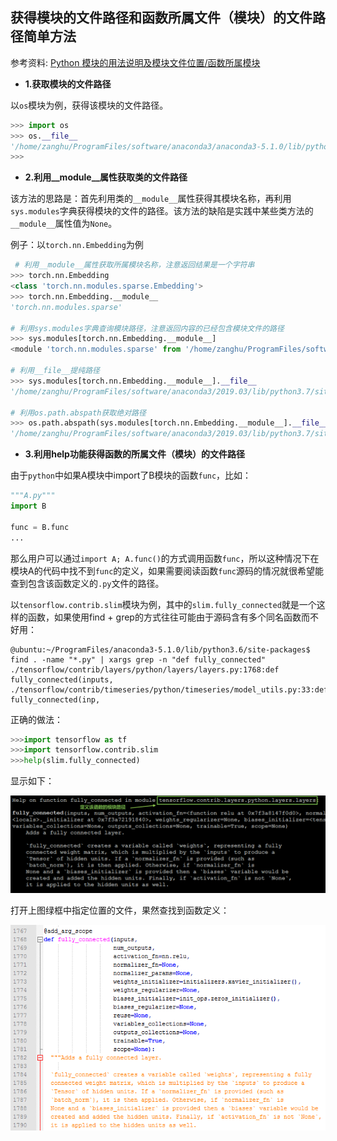 ## 获得模块的文件路径和函数所属文件（模块）的文件路径简单方法

参考资料: [Python 模块的用法说明及模块文件位置/函数所属模块](https://blog.csdn.net/weixin_38284096/article/details/80434362)

* **1.获取模块的文件路径**

以`os`模块为例，获得该模块的文件路径。

```python
>>> import os
>>> os.__file__
'/home/zanghu/ProgramFiles/software/anaconda3/anaconda3-5.1.0/lib/python3.6/os.py'
>>>
```

* **2.利用__module__属性获取类的文件路径**

该方法的思路是：首先利用类的`__module__`属性获得其模块名称，再利用`sys.modules`字典获得模块的文件的路径。该方法的缺陷是实践中某些类方法的`__module__`属性值为`None`。

例子：以`torch.nn.Embedding`为例

```python
 # 利用__module__属性获取所属模块名称，注意返回结果是一个字符串
>>> torch.nn.Embedding
<class 'torch.nn.modules.sparse.Embedding'>
>>> torch.nn.Embedding.__module__
'torch.nn.modules.sparse'

# 利用sys.modules字典查询模块路径，注意返回内容的已经包含模块文件的路径
>>> sys.modules[torch.nn.Embedding.__module__]
<module 'torch.nn.modules.sparse' from '/home/zanghu/ProgramFiles/software/anaconda3/2019.03/lib/python3.7/site-packages/torch/nn/modules/sparse.py'>

# 利用__file__提纯路径
>>> sys.modules[torch.nn.Embedding.__module__].__file__
'/home/zanghu/ProgramFiles/software/anaconda3/2019.03/lib/python3.7/site-packages/torch/nn/modules/sparse.py'

# 利用os.path.abspath获取绝对路径
>>> os.path.abspath(sys.modules[torch.nn.Embedding.__module__].__file__)
'/home/zanghu/ProgramFiles/software/anaconda3/2019.03/lib/python3.7/site-packages/torch/nn/modules/sparse.py'
```


* **3.利用help功能获得函数的所属文件（模块）的文件路径**

由于`python`中如果A模块中import了B模块的函数`func`，比如：

```python
"""A.py"""
import B

func = B.func
...
```

那么用户可以通过`import A; A.func()`的方式调用函数`func`，所以这种情况下在模块A的代码中找不到`func`的定义，如果需要阅读函数`func`源码的情况就很希望能查到包含该函数定义的`.py`文件的路径。

以`tensorflow.contrib.slim`模块为例，其中的`slim.fully_connected`就是一个这样的函数，如果使用find + grep的方式往往可能由于源码含有多个同名函数而不好用：

```shell
@ubuntu:~/ProgramFiles/anaconda3-5.1.0/lib/python3.6/site-packages$ find . -name "*.py" | xargs grep -n "def fully_connected"
./tensorflow/contrib/layers/python/layers/layers.py:1768:def fully_connected(inputs,
./tensorflow/contrib/timeseries/python/timeseries/model_utils.py:33:def fully_connected(inp,
```

正确的做法：

```python
>>>import tensorflow as tf
>>>import tensorflow.contrib.slim
>>>help(slim.fully_connected)
```

显示如下：

![](/assets/python021_002.png)

打开上图绿框中指定位置的文件，果然查找到函数定义：

![](/assets/python021_001.PNG)

